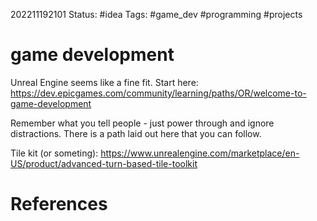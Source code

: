 202211192101
Status: #idea
Tags: #game_dev #programming #projects 

# game development

Unreal Engine seems like a fine fit.
Start here: https://dev.epicgames.com/community/learning/paths/OR/welcome-to-game-development

Remember what you tell people - just power through and ignore distractions. There is a path laid out here that you can follow.


Tile kit (or someting): https://www.unrealengine.com/marketplace/en-US/product/advanced-turn-based-tile-toolkit



# References

